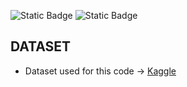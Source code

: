 ![Static Badge](https://img.shields.io/badge/Pytorch%202.4.1-orange)
![Static Badge](https://img.shields.io/badge/Python%203.11.9-blue)

## DATASET
- Dataset used for this code -> [Kaggle](https://www.kaggle.com/datasets/nelgiriyewithana/emotions)
